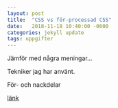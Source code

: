```yaml
---
layout: post
title:  "CSS vs för-processad CSS"
date:   2018-11-18 10:40:00 -0600
categories: jekyll update
tags: uppgifter
---
```


Jämför med några meningar...

Tekniker jag har använt.

För- och nackdelar

[länk]

[länk]: https://
